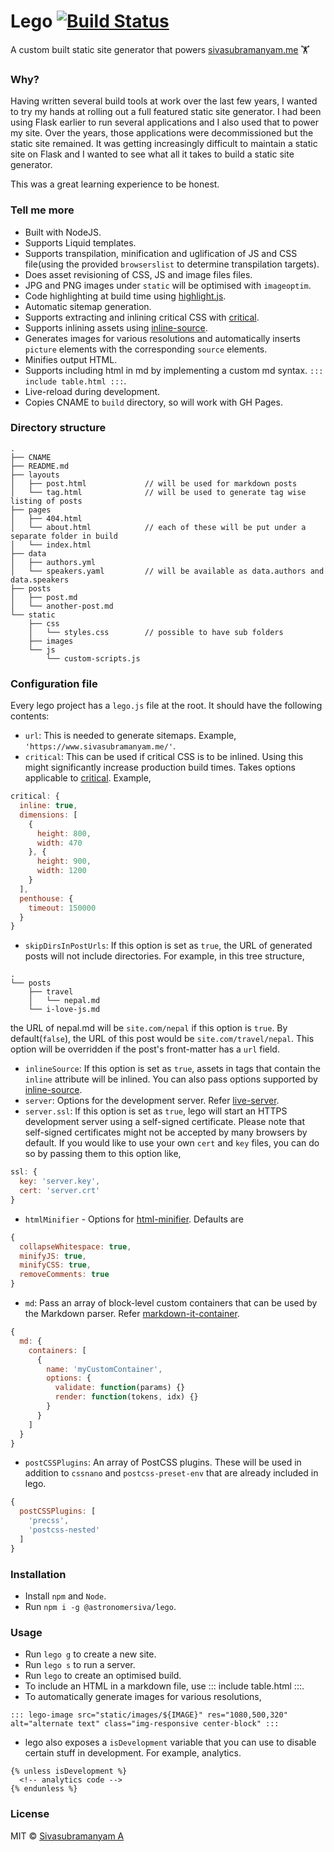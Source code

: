# Lego [![Build Status](https://travis-ci.org/astronomersiva/lego.svg?branch=master)](https://travis-ci.org/astronomersiva/lego)

A custom built static site generator that powers [sivasubramanyam.me](https://sivasubramanyam.me) 🏋️‍

### Why?

Having written several build tools at work over the last few years, I wanted to try my hands at
rolling out a full featured static site generator. I had been using Flask earlier to run several
applications and I also used that to power my site. Over the years, those applications were
decommissioned but the static site remained. It was getting increasingly difficult to maintain
a static site on Flask and I wanted to see what all it takes to build a static site generator.

This was a great learning experience to be honest.

### Tell me more

* Built with NodeJS.
* Supports Liquid templates.
* Supports transpilation, minification and uglification of JS and CSS file(using the provided `browserslist` to determine transpilation targets).
* Does asset revisioning of CSS, JS and image files files.
* JPG and PNG images under `static` will be optimised with `imageoptim`.
* Code highlighting at build time using [highlight.js](https://highlightjs.org/).
* Automatic sitemap generation.
* Supports extracting and inlining critical CSS with [critical](https://github.com/addyosmani/critical).
* Supports inlining assets using [inline-source](https://www.npmjs.com/package/inline-source).
* Generates images for various resolutions and automatically inserts `picture` elements with the corresponding `source` elements.
* Minifies output HTML.
* Supports including html in md by implementing a custom md syntax. `::: include table.html :::`.
* Live-reload during development.
* Copies CNAME to `build` directory, so will work with GH Pages.

### Directory structure

```
.
├── CNAME
├── README.md
├── layouts
│   ├── post.html             // will be used for markdown posts
│   └── tag.html              // will be used to generate tag wise listing of posts
├── pages
│   ├── 404.html
│   └── about.html            // each of these will be put under a separate folder in build
│   └── index.html
├── data
│   ├── authors.yml
│   └── speakers.yaml         // will be available as data.authors and data.speakers
├── posts
│   ├── post.md
│   └── another-post.md
└── static
    ├── css
    │   └── styles.css        // possible to have sub folders
    ├── images
    └── js
        └── custom-scripts.js
```

### Configuration file

Every lego project has a `lego.js` file at the root. It should have the following contents:

* `url`: This is needed to generate sitemaps. Example, `'https://www.sivasubramanyam.me/'`.
* `critical`: This can be used if critical CSS is to be inlined. Using this might significantly
increase production build times. Takes options applicable to [critical](https://github.com/addyosmani/critical).
Example,
```javascript
critical: {
  inline: true,
  dimensions: [
    {
      height: 800,
      width: 470
    }, {
      height: 900,
      width: 1200
    }
  ],
  penthouse: {
    timeout: 150000
  }
}
```
* `skipDirsInPostUrls`: If this option is set as `true`, the URL of generated posts will not
include directories. For example, in this tree structure,
```
.
└── posts
    ├── travel
    │   └── nepal.md
    └── i-love-js.md
```
the URL of nepal.md will be `site.com/nepal` if this option is `true`. By default(`false`), the URL
of this post would be `site.com/travel/nepal`. This option will be overridden if the post's front-matter
has a `url` field.
* `inlineSource`: If this option is set as `true`, assets in tags that contain the `inline` attribute
will be inlined. You can also pass options supported by [inline-source](https://www.npmjs.com/package/inline-source#usage).
* `server`: Options for the development server. Refer [live-server](https://github.com/tapio/live-server/#usage-from-node).
* `server.ssl`: If this option is set as `true`, lego will start an HTTPS development server using
a self-signed certificate. Please note that self-signed certificates might not be accepted
by many browsers by default. If you would like to use your own `cert` and `key` files, you
can do so by passing them to this option like,
```javascript
ssl: {
  key: 'server.key',
  cert: 'server.crt'
}
```
* `htmlMinifier` - Options for [html-minifier](https://github.com/kangax/html-minifier#options-quick-reference). Defaults are
```javascript
{
  collapseWhitespace: true,
  minifyJS: true,
  minifyCSS: true,
  removeComments: true
}
```
* `md`: Pass an array of block-level custom containers that can be used by the Markdown parser.
Refer [markdown-it-container](https://github.com/markdown-it/markdown-it-container).
```javascript
{
  md: {
    containers: [
      {
        name: 'myCustomContainer',
        options: {
          validate: function(params) {}
          render: function(tokens, idx) {}
        }
      }
    ]
  }
}
```
* `postCSSPlugins`: An array of PostCSS plugins. These will be used in addition to `cssnano` and `postcss-preset-env`
that are already included in lego.
```javascript
{
  postCSSPlugins: [
    'precss',
    'postcss-nested'
  ]
}
```

### Installation

* Install `npm` and `Node`.
* Run `npm i -g @astronomersiva/lego`.

### Usage

* Run `lego g` to create a new site.
* Run `lego s` to run a server.
* Run `lego` to create an optimised build.
* To include an HTML in a markdown file, use ::: include table.html :::.
* To automatically generate images for various resolutions,
```
::: lego-image src="static/images/${IMAGE}" res="1080,500,320" alt="alternate text" class="img-responsive center-block" :::
```
* lego also exposes a `isDevelopment` variable that you can use to disable certain stuff in development. For example, analytics.

```
{% unless isDevelopment %}
  <!-- analytics code -->
{% endunless %}
```

### License

MIT © [Sivasubramanyam A](https://sivasubramanyam.me/)

